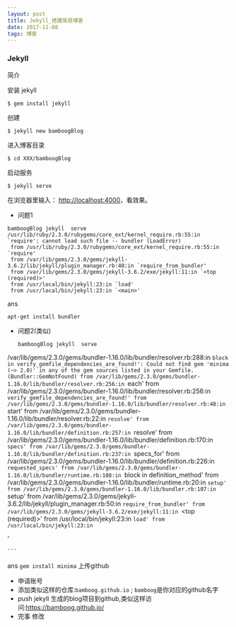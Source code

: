 ```yaml
---
layout: post
title: Jekyll_搭建简易博客
date: 2017-11-08
tags: 博客
---
```


### Jekyll
简介


安装 jekyll

```
$ gem install jekyll
```

创建

```
$ jekyll new bamboogBlog
```

进入博客目录

```
$ cd XXX/bamboogBlog
```

启动服务

```
$ jekyll serve
```

在浏览器里输入： [http://localhost:4000](http://localhost:4000)，看效果。


- 问题1

```
bamboogBlog jekyll  serve
/usr/lib/ruby/2.3.0/rubygems/core_ext/kernel_require.rb:55:in `require': cannot load such file -- bundler (LoadError)
 from /usr/lib/ruby/2.3.0/rubygems/core_ext/kernel_require.rb:55:in `require'
 from /var/lib/gems/2.3.0/gems/jekyll-3.6.2/lib/jekyll/plugin_manager.rb:48:in `require_from_bundler'
 from /var/lib/gems/2.3.0/gems/jekyll-3.6.2/exe/jekyll:11:in `<top (required)>'
 from /usr/local/bin/jekyll:23:in `load'
 from /usr/local/bin/jekyll:23:in `<main>'
```
  ans
   ```
   apt-get install bundler
   ```

- 问题2(类似)

    ```
    bamboogBlog jekyll  serve
/var/lib/gems/2.3.0/gems/bundler-1.16.0/lib/bundler/resolver.rb:288:in `block in verify_gemfile_dependencies_are_found!': Could not find gem 'minima (~> 2.0)' in any of the gem sources listed in your Gemfile. (Bundler::GemNotFound)
 from /var/lib/gems/2.3.0/gems/bundler-1.16.0/lib/bundler/resolver.rb:256:in `each'
 from /var/lib/gems/2.3.0/gems/bundler-1.16.0/lib/bundler/resolver.rb:256:in `verify_gemfile_dependencies_are_found!'
 from /var/lib/gems/2.3.0/gems/bundler-1.16.0/lib/bundler/resolver.rb:48:in `start'
 from /var/lib/gems/2.3.0/gems/bundler-1.16.0/lib/bundler/resolver.rb:22:in `resolve'
 from /var/lib/gems/2.3.0/gems/bundler-1.16.0/lib/bundler/definition.rb:257:in `resolve'
 from /var/lib/gems/2.3.0/gems/bundler-1.16.0/lib/bundler/definition.rb:170:in `specs'
 from /var/lib/gems/2.3.0/gems/bundler-1.16.0/lib/bundler/definition.rb:237:in `specs_for'
 from /var/lib/gems/2.3.0/gems/bundler-1.16.0/lib/bundler/definition.rb:226:in `requested_specs'
 from /var/lib/gems/2.3.0/gems/bundler-1.16.0/lib/bundler/runtime.rb:108:in `block in definition_method'
 from /var/lib/gems/2.3.0/gems/bundler-1.16.0/lib/bundler/runtime.rb:20:in `setup'
 from /var/lib/gems/2.3.0/gems/bundler-1.16.0/lib/bundler.rb:107:in `setup'
 from /var/lib/gems/2.3.0/gems/jekyll-3.6.2/lib/jekyll/plugin_manager.rb:50:in `require_from_bundler'
 from /var/lib/gems/2.3.0/gems/jekyll-3.6.2/exe/jekyll:11:in `<top (required)>'
 from /usr/local/bin/jekyll:23:in `load'
 from /usr/local/bin/jekyll:23:in `<main>'

    ```

  ans
    ```
    gem install minima
    ```
上传github
  - 申请账号
  - 添加类似这样的仓库:`bamboog.github.io` ; `bamboog`是你对应的github名字
  - push jekyll 生成的blog项目到github,类似这样访问:https://bamboog.github.io/
  - 完事
修改
